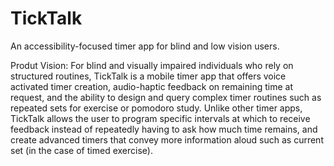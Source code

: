 # TickTalk
An accessibility-focused timer app for blind and low vision users. 

Produt Vision:
For blind and visually impaired individuals who rely on structured routines, TickTalk is a mobile timer app that offers voice
activated timer creation, audio-haptic feedback on remaining time at request, and the ability to design and query complex
timer routines such as repeated sets for exercise or pomodoro study. Unlike other timer apps, TickTalk allows the user to
program specific intervals at which to receive feedback instead of repeatedly having to ask how much time remains, and
create advanced timers that convey more information aloud such as current set (in the case of timed exercise).
